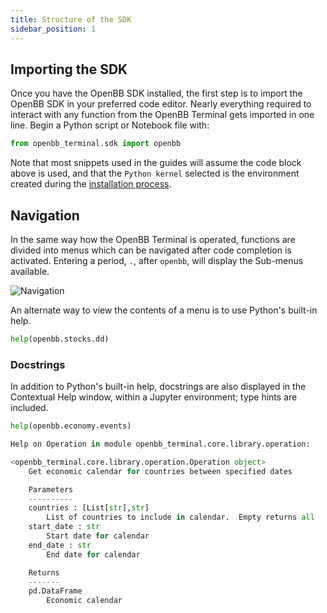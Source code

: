 ```yaml
---
title: Structure of the SDK
sidebar_position: 1
---
```


## Importing the SDK

Once you have the OpenBB SDK installed, the first step is to import the OpenBB SDK in your preferred code editor. Nearly everything required to interact with any function from the OpenBB Terminal gets imported in one line. Begin a Python script or Notebook file with:

```python
from openbb_terminal.sdk import openbb
```

Note that most snippets used in the guides will assume the code block above is used, and that the `Python kernel` selected is the environment created during the [installation process](/sdk/quickstart/installation).

## Navigation

In the same way how the OpenBB Terminal is operated, functions are divided into menus which can be navigated after code completion is activated. Entering a period, `.`, after `openbb`, will display the Sub-menus available.

![Navigation](https://user-images.githubusercontent.com/85772166/202795900-5f1cb00a-a0ff-4899-b6e2-c5af54b653d1.png "Navigation")

An alternate way to view the contents of a menu is to use Python's built-in help.

```python
help(openbb.stocks.dd)
```

### Docstrings

In addition to Python's built-in help, docstrings are also displayed in the Contextual Help window, within a Jupyter environment; type hints are included.

```python
help(openbb.economy.events)

Help on Operation in module openbb_terminal.core.library.operation:

<openbb_terminal.core.library.operation.Operation object>
    Get economic calendar for countries between specified dates

    Parameters
    ----------
    countries : [List[str],str]
        List of countries to include in calendar.  Empty returns all
    start_date : str
        Start date for calendar
    end_date : str
        End date for calendar

    Returns
    -------
    pd.DataFrame
        Economic calendar
```